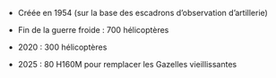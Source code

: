 - Créée en 1954 (sur la base des escadrons d’observation d’artillerie)

- Fin de la guerre froide : 700 hélicoptères 
- 2020 : 300 hélicoptères
- 2025 : 80 H160M pour remplacer les Gazelles vieillissantes
